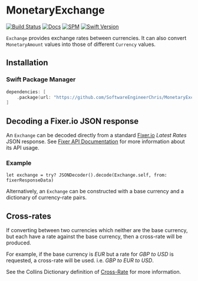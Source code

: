 # MonetaryExchange

[![Build Status](https://app.bitrise.io/app/57e424b934229804/status.svg?token=zDHT8jgVf-wPoK5oVp7LcA&branch=master)](https://app.bitrise.io/app/57e424b934229804)
[![Docs](https://softwareengineerchris.github.io/MonetaryExchange/badge.svg)](https://softwareengineerchris.github.io/MonetaryExchange)
[![SPM](https://img.shields.io/badge/SPM-Supported-informational)](#)
[![Swift Version](https://img.shields.io/badge/Swift%20Version-5.1-informational)](#)

`Exchange` provides exchange rates between currencies. It can also convert `MonetaryAmount` values into
those of different `Currency` values.

## Installation

### Swift Package Manager
```swift
dependencies: [
    .package(url: "https://github.com/SoftwareEngineerChris/MonetaryExchange.git", from: "1.0.0")
]
```

## Decoding a Fixer.io JSON response
An `Exchange` can be decoded directly from a standard [Fixer.io](https://fixer.io/) _Latest Rates_ JSON response.
See [Fixer API Documentation](https://fixer.io/documentation#latestrates) for more information about its API usage.

### Example

    let exchange = try? JSONDecoder().decode(Exchange.self, from: fixerResponseData)

Alternatively, an `Exchange` can be constructed with a base currency and a dictionary of currency-rate pairs.

## Cross-rates

If converting between two currencies which neither are the base currency, but each have a rate against the base currency,
then a cross-rate will be produced.

For example, if the base currency is _EUR_ but a rate for _GBP to USD_ is requested, a cross-rate will be used. i.e. _GBP to EUR to USD_.

See the Collins Dictionary definition of [Cross-Rate](https://www.collinsdictionary.com/dictionary/english/cross-rate)
for more information.
